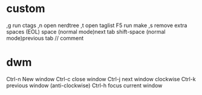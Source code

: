 # custom
,g run ctags
,n open nerdtree
,t open taglist
F5 run make
,s remove extra spaces (EOL)
space (normal mode)next tab
shift-space (normal mode)previous tab
// comment

# dwm
Ctrl-n New window
Ctrl-c close window
Ctrl-j next window clockwise
Ctrl-k previous window (anti-clockwise)
Ctrl-h focus current window
